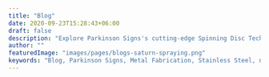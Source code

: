 ```yaml
---
title: "Blog"
date: 2020-09-23T15:28:43+06:00
draft: false
description: "Explore Parkinson Signs's cutting-edge Spinning Disc Technology..."
author: ""
featuredImage: "images/pages/blogs-saturn-spraying.png"
keywords: "Blog, Parkinson Signs, Metal Fabrication, Stainless Steel, news"
---
```

